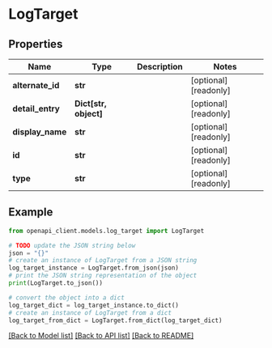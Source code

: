 # LogTarget


## Properties

Name | Type | Description | Notes
------------ | ------------- | ------------- | -------------
**alternate_id** | **str** |  | [optional] [readonly] 
**detail_entry** | **Dict[str, object]** |  | [optional] [readonly] 
**display_name** | **str** |  | [optional] [readonly] 
**id** | **str** |  | [optional] [readonly] 
**type** | **str** |  | [optional] [readonly] 

## Example

```python
from openapi_client.models.log_target import LogTarget

# TODO update the JSON string below
json = "{}"
# create an instance of LogTarget from a JSON string
log_target_instance = LogTarget.from_json(json)
# print the JSON string representation of the object
print(LogTarget.to_json())

# convert the object into a dict
log_target_dict = log_target_instance.to_dict()
# create an instance of LogTarget from a dict
log_target_from_dict = LogTarget.from_dict(log_target_dict)
```
[[Back to Model list]](../README.md#documentation-for-models) [[Back to API list]](../README.md#documentation-for-api-endpoints) [[Back to README]](../README.md)


